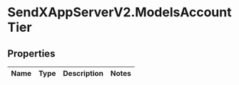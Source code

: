 # SendXAppServerV2.ModelsAccountTier

## Properties
Name | Type | Description | Notes
------------ | ------------- | ------------- | -------------


